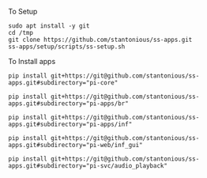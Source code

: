 To Setup

```
sudo apt install -y git
cd /tmp
git clone https://github.com/stantonious/ss-apps.git
ss-apps/setup/scripts/ss-setup.sh
```

To Install apps

`pip install git+https://git@github.com/stantonious/ss-apps.git#subdirectory="pi-core"`

`pip install git+https://git@github.com/stantonious/ss-apps.git#subdirectory="pi-apps/br"`

`pip install git+https://git@github.com/stantonious/ss-apps.git#subdirectory="pi-apps/inf"`

`pip install git+https://git@github.com/stantonious/ss-apps.git#subdirectory="pi-web/inf_gui"`

`pip install git+https://git@github.com/stantonious/ss-apps.git#subdirectory="pi-svc/audio_playback"`
